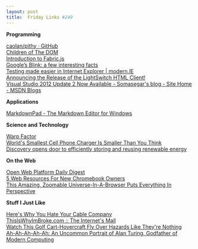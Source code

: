 ```yaml
---
layout: post
title:  Friday Links #249
---
```

**Programming**

[caolan/pithy · GitHub](https://github.com/caolan/pithy)  
[Children of The DOM](http://www.sitepoint.com/children-of-the-dom/)  
[Introduction to Fabric.js](http://www.sitepoint.com/introduction-to-fabric-js/)  
[Google’s Blink: a few interesting facts](http://www.2ality.com/2013/04/blink.html)  
[Testing made easier in Internet Explorer | modern.IE](http://www.modern.ie/en-us)  
[Announcing the Release of the LightSwitch HTML Client!](http://blogs.msdn.com/b/lightswitch/archive/2013/04/04/announcing-the-release-of-the-lightswitch-html-client.aspx)  
[Visual Studio 2012 Update 2 Now Available - Somasegar's blog - Site Home - MSDN Blogs](http://blogs.msdn.com/b/somasegar/archive/2013/04/04/visual-studio-2012-update-2-now-available.aspx)

**Applications**

[MarkdownPad - The Markdown Editor for Windows](http://markdownpad.com/)

**Science and Technology**

[Warp Factor](http://www.popsci.com/technology/article/2013-03/warp-factor)  
[World's Smallest Cell Phone Charger Is Smaller Than You Think](http://www.bitrebels.com/technology/worlds-smallest-cell-phone-charger/)  
[Discovery opens door to efficiently storing and reusing renewable energy](http://www.sciencedaily.com/releases/2013/03/130328142356.htm)

**On the Web**

[Open Web Platform Daily Digest](http://webplatformdaily.org/)  
[5 Web Resources For New Chromebook Owners](http://www.makeuseof.com/tag/5-web-resources-for-new-chromebook-owners/)  
[This Amazing, Zoomable Universe-In-A-Browser Puts Everything In Perspective](http://www.popsci.com/science/article/2013-04/amazing-zoomable-universe-browser-puts-everything-perspective)

**Stuff I Just Like**

[Here's Why You Hate Your Cable Company](http://allthingsd.com/20130330/heres-why-you-hate-your-cable-company/)  
[ThisIsWhyImBroke.com :: The Internet's Mall](http://www.thisiswhyimbroke.com/)  
[Watch This Golf Cart-Hovercraft Fly Over Hazards Like They're Nothing](http://www.popsci.com/cars/article/2013-04/watch-golf-cart-hovercraft-fly-over-hazards-theyre-nothing)  
[Ah-Ah-Ah-Ah-Ah: An Uncommon Portrait of Alan Turing, Godfather of Modern Computing](http://www.brainpickings.org/index.php/2013/04/01/turing-jack-copeland/)
